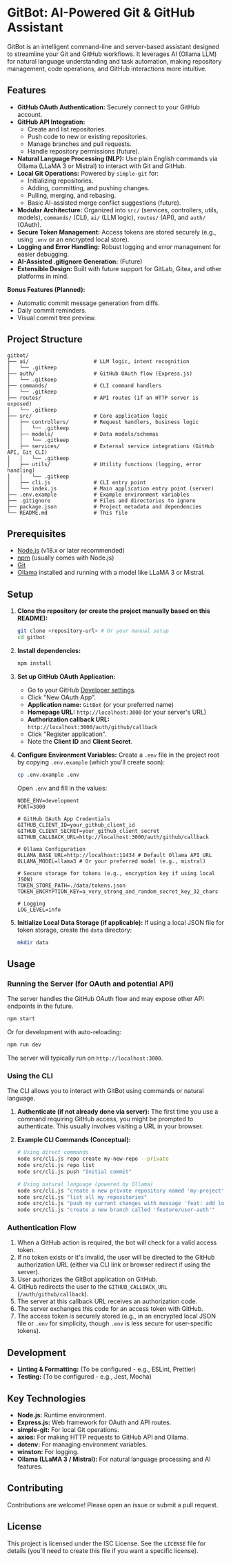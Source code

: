 # GitBot: AI-Powered Git & GitHub Assistant

GitBot is an intelligent command-line and server-based assistant designed to streamline your Git and GitHub workflows. It leverages AI (Ollama LLM) for natural language understanding and task automation, making repository management, code operations, and GitHub interactions more intuitive.

## Features

*   **GitHub OAuth Authentication:** Securely connect to your GitHub account.
*   **GitHub API Integration:**
    *   Create and list repositories.
    *   Push code to new or existing repositories.
    *   Manage branches and pull requests.
    *   Handle repository permissions (future).
*   **Natural Language Processing (NLP):** Use plain English commands via Ollama (LLaMA 3 or Mistral) to interact with Git and GitHub.
*   **Local Git Operations:** Powered by `simple-git` for:
    *   Initializing repositories.
    *   Adding, committing, and pushing changes.
    *   Pulling, merging, and rebasing.
    *   Basic AI-assisted merge conflict suggestions (future).
*   **Modular Architecture:** Organized into `src/` (services, controllers, utils, models), `commands/` (CLI), `ai/` (LLM logic), `routes/` (API), and `auth/` (OAuth).
*   **Secure Token Management:** Access tokens are stored securely (e.g., using `.env` or an encrypted local store).
*   **Logging and Error Handling:** Robust logging and error management for easier debugging.
*   **AI-Assisted .gitignore Generation:** (Future)
*   **Extensible Design:** Built with future support for GitLab, Gitea, and other platforms in mind.

**Bonus Features (Planned):**

*   Automatic commit message generation from diffs.
*   Daily commit reminders.
*   Visual commit tree preview.

## Project Structure

```
gitbot/
├── ai/                     # LLM logic, intent recognition
│   └── .gitkeep
├── auth/                   # GitHub OAuth flow (Express.js)
│   └── .gitkeep
├── commands/               # CLI command handlers
│   └── .gitkeep
├── routes/                 # API routes (if an HTTP server is exposed)
│   └── .gitkeep
├── src/                    # Core application logic
│   ├── controllers/        # Request handlers, business logic
│   │   └── .gitkeep
│   ├── models/             # Data models/schemas
│   │   └── .gitkeep
│   ├── services/           # External service integrations (GitHub API, Git CLI)
│   │   └── .gitkeep
│   ├── utils/              # Utility functions (logging, error handling)
│   │   └── .gitkeep
│   ├── cli.js              # CLI entry point
│   └── index.js            # Main application entry point (server)
├── .env.example            # Example environment variables
├── .gitignore              # Files and directories to ignore
├── package.json            # Project metadata and dependencies
└── README.md               # This file
```

## Prerequisites

*   [Node.js](https://nodejs.org/) (v18.x or later recommended)
*   [npm](https://www.npmjs.com/) (usually comes with Node.js)
*   [Git](https://git-scm.com/)
*   [Ollama](https://ollama.com/) installed and running with a model like LLaMA 3 or Mistral.

## Setup

1.  **Clone the repository (or create the project manually based on this README):**
    ```bash
    git clone <repository-url> # Or your manual setup
    cd gitbot
    ```

2.  **Install dependencies:**
    ```bash
    npm install
    ```

3.  **Set up GitHub OAuth Application:**
    *   Go to your GitHub [Developer settings](https://github.com/settings/developers).
    *   Click "New OAuth App".
    *   **Application name:** `GitBot` (or your preferred name)
    *   **Homepage URL:** `http://localhost:3000` (or your server's URL)
    *   **Authorization callback URL:** `http://localhost:3000/auth/github/callback`
    *   Click "Register application".
    *   Note the **Client ID** and **Client Secret**.

4.  **Configure Environment Variables:**
    Create a `.env` file in the project root by copying `.env.example` (which you'll create soon):
    ```bash
    cp .env.example .env
    ```
    Open `.env` and fill in the values:
    ```env
    NODE_ENV=development
    PORT=3000

    # GitHub OAuth App Credentials
    GITHUB_CLIENT_ID=your_github_client_id
    GITHUB_CLIENT_SECRET=your_github_client_secret
    GITHUB_CALLBACK_URL=http://localhost:3000/auth/github/callback

    # Ollama Configuration
    OLLAMA_BASE_URL=http://localhost:11434 # Default Ollama API URL
    OLLAMA_MODEL=llama3 # Or your preferred model (e.g., mistral)

    # Secure storage for tokens (e.g., encryption key if using local JSON)
    TOKEN_STORE_PATH=./data/tokens.json
    TOKEN_ENCRYPTION_KEY=a_very_strong_and_random_secret_key_32_chars

    # Logging
    LOG_LEVEL=info
    ```

5.  **Initialize Local Data Storage (if applicable):**
    If using a local JSON file for token storage, create the `data` directory:
    ```bash
    mkdir data
    ```

## Usage

### Running the Server (for OAuth and potential API)

The server handles the GitHub OAuth flow and may expose other API endpoints in the future.

```bash
npm start
```

Or for development with auto-reloading:

```bash
npm run dev
```

The server will typically run on `http://localhost:3000`.

### Using the CLI

The CLI allows you to interact with GitBot using commands or natural language.

1.  **Authenticate (if not already done via server):**
    The first time you use a command requiring GitHub access, you might be prompted to authenticate. This usually involves visiting a URL in your browser.

2.  **Example CLI Commands (Conceptual):**
    ```bash
    # Using direct commands
    node src/cli.js repo create my-new-repo --private
    node src/cli.js repo list
    node src/cli.js push "Initial commit"

    # Using natural language (powered by Ollama)
    node src/cli.js "create a new private repository named 'my-project'"
    node src/cli.js "list all my repositories"
    node src/cli.js "push my current changes with message 'feat: add login page'"
    node src/cli.js "create a new branch called 'feature/user-auth'"
    ```

### Authentication Flow

1.  When a GitHub action is required, the bot will check for a valid access token.
2.  If no token exists or it's invalid, the user will be directed to the GitHub authorization URL (either via CLI link or browser redirect if using the server).
3.  User authorizes the GitBot application on GitHub.
4.  GitHub redirects the user to the `GITHUB_CALLBACK_URL` (`/auth/github/callback`).
5.  The server at this callback URL receives an authorization code.
6.  The server exchanges this code for an access token with GitHub.
7.  The access token is securely stored (e.g., in an encrypted local JSON file or `.env` for simplicity, though `.env` is less secure for user-specific tokens).

## Development

*   **Linting & Formatting:** (To be configured - e.g., ESLint, Prettier)
*   **Testing:** (To be configured - e.g., Jest, Mocha)

## Key Technologies

*   **Node.js:** Runtime environment.
*   **Express.js:** Web framework for OAuth and API routes.
*   **simple-git:** For local Git operations.
*   **axios:** For making HTTP requests to GitHub API and Ollama.
*   **dotenv:** For managing environment variables.
*   **winston:** For logging.
*   **Ollama (LLaMA 3 / Mistral):** For natural language processing and AI features.

## Contributing

Contributions are welcome! Please open an issue or submit a pull request.

## License

This project is licensed under the ISC License. See the `LICENSE` file for details (you'll need to create this file if you want a specific license).